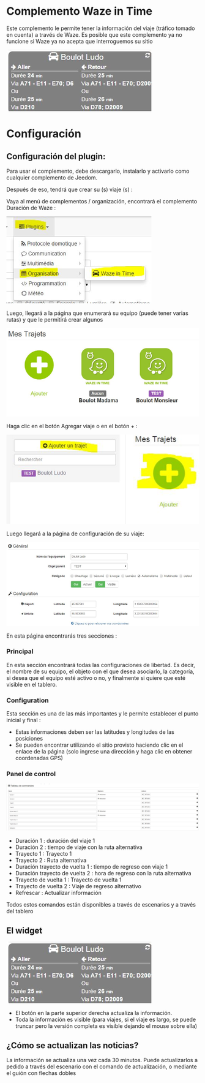 # Complemento Waze in Time 

Este complemento le permite tener la información del viaje (tráfico tomado en cuenta) a través de Waze. Es posible que este complemento ya no funcione si Waze ya no acepta que interroguemos su sitio

![wazeintime screenshot1](./images/wazeintime_screenshot1.jpg)

# Configuración 

## Configuración del plugin: 

Para usar el complemento, debe descargarlo, instalarlo y activarlo como cualquier complemento de Jeedom.

Después de eso, tendrá que crear su (s) viaje (s) :

Vaya al menú de complementos / organización, encontrará el complemento Duración de Waze :

![configuration1](./images/configuration1.jpg)

Luego, llegará a la página que enumerará su equipo (puede tener varias rutas) y que le permitirá crear algunos

![wazeintime screenshot2](./images/wazeintime_screenshot2.jpg)

Haga clic en el botón Agregar viaje o en el botón + :

![config2](./images/config2.jpg)

Luego llegará a la página de configuración de su viaje:

![wazeintime screenshot3](./images/wazeintime_screenshot3.jpg)

En esta página encontrarás tres secciones :

### Principal

En esta sección encontrará todas las configuraciones de libertad. Es decir, el nombre de su equipo, el objeto con el que desea asociarlo, la categoría, si desea que el equipo esté activo o no, y finalmente si quiere que esté visible en el tablero.

### Configuration

Esta sección es una de las más importantes y le permite establecer el punto inicial y final :

-   Estas informaciones deben ser las latitudes y longitudes de las posiciones
-   Se pueden encontrar utilizando el sitio provisto haciendo clic en el enlace de la página (solo ingrese una dirección y haga clic en obtener coordenadas GPS)

### Panel de control

![config3](./images/config3.jpg)

-   Duración 1 : duración del viaje 1
-   Duración 2 : tiempo de viaje con la ruta alternativa
-   Trayecto 1 : Trayecto 1
-   Trayecto 2 : Ruta alternativa
-   Duración trayecto de vuelta 1 : tiempo de regreso con viaje 1
-   Duración trayecto de vuelta 2 : hora de regreso con la ruta alternativa
-   Trayecto de vuelta 1 : Trayecto de vuelta 1
-   Trayecto de vuelta 2 : Viaje de regreso alternativo
-   Refrescar : Actualizar información

Todos estos comandos están disponibles a través de escenarios y a través del tablero

## El widget

![wazeintime screenshot1](./images/wazeintime_screenshot1.jpg)

-   El botón en la parte superior derecha actualiza la información.
-   Toda la información es visible (para viajes, si el viaje es largo, se puede truncar pero la versión completa es visible dejando el mouse sobre ella)

## ¿Cómo se actualizan las noticias?

La información se actualiza una vez cada 30 minutos. Puede actualizarlos a pedido a través del escenario con el comando de actualización, o mediante el guión con flechas dobles
